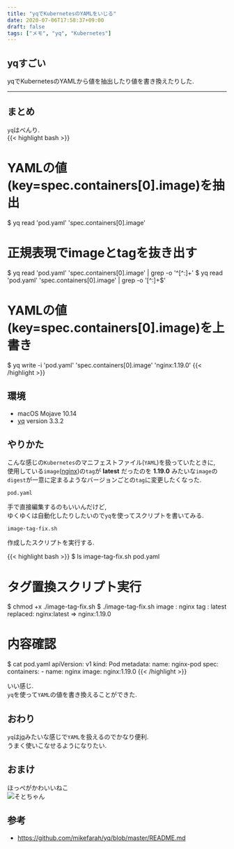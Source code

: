 ```yaml
---
title: "yqでKubernetesのYAMLをいじる"
date: 2020-07-06T17:58:37+09:00
draft: false
tags: ["メモ", "yq", "Kubernetes"]
---
```


## yqすごい
yqでKubernetesのYAMLから値を抽出したり値を書き換えたりした.  

<!--more-->
---

## まとめ
`yq`はべんり.  
{{< highlight bash >}}
# YAMLの値(key=spec.containers[0].image)を抽出
$ yq read 'pod.yaml' 'spec.containers[0].image'

# 正規表現でimageとtagを抜き出す
$ yq read 'pod.yaml' 'spec.containers[0].image' | grep -o '^[^:]\+'
$ yq read 'pod.yaml' 'spec.containers[0].image' | grep -o '[^:]\+$'

# YAMLの値(key=spec.containers[0].image)を上書き
$ yq write -i 'pod.yaml' 'spec.containers[0].image' 'nginx:1.19.0'
{{< /highlight >}}

## 環境
- macOS Mojave 10.14
- [yq](https://github.com/mikefarah/yq) version 3.3.2

## やりかた

こんな感じの`Kubernetes`のマニフェストファイル(`YAML`)を扱っていたときに,  
使用している`image`([nginx](https://hub.docker.com/_/nginx?tab=tags))の`tag`が **latest** だったのを **1.19.0** みたいな`image`の`digest`が一意に定まるようなバージョンごとの`tag`に変更したくなった.  

`pod.yaml`  
<script src="https://gist.github.com/uzimihsr/3717717a866f8373755a2384426c89c4.js"></script>

手で直接編集するのもいいんだけど,  
ゆくゆくは自動化したりしたいので`yq`を使ってスクリプトを書いてみる.  

`image-tag-fix.sh`  
<script src="https://gist.github.com/uzimihsr/d15238c659548c585731c6484a3c2aec.js"></script>

作成したスクリプトを実行する.  

{{< highlight bash >}}
$ ls
image-tag-fix.sh pod.yaml

# タグ置換スクリプト実行
$ chmod +x ./image-tag-fix.sh
$ ./image-tag-fix.sh
image : nginx
tag : latest
replaced: nginx:latest => nginx:1.19.0

# 内容確認
$ cat pod.yaml
apiVersion: v1
kind: Pod
metadata:
  name: nginx-pod
spec:
  containers:
    - name: nginx
      image: nginx:1.19.0
{{< /highlight >}}

いい感じ.  
`yq`を使って`YAML`の値を書き換えることができた.  

## おわり
`yq`は[jq](https://github.com/stedolan/jq)みたいな感じで`YAML`を扱えるのでかなり便利.  
うまく使いこなせるようになりたい.  

## おまけ
ほっぺがかわいいねこ  
![そとちゃん](/images/2020-07-06/sotochan.jpg)  

## 参考
- https://github.com/mikefarah/yq/blob/master/README.md
